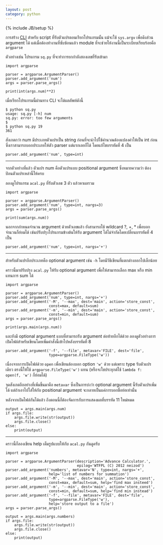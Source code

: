 ```yaml
---
layout: post
category: python
---
```

{% include JB/setup %}

การสร้าง [CLI](http://en.wikipedia.org/wiki/Command-line_interface) สำหรับ script ที่รับตัวแปรตอนเรียกโปรแกรมนั้น แม้จะใช้ `sys.argv` เพื่อดึงส่วน argument ได้ แต่เมื่อต้องทำงานที่ซับซ้อนแล้ว module ที่จะช่วยให้งานนี้เป็นระเบียบเรียบร้อยคือ `argparse`

ตัวอย่างเช่น โปรแกรม `sq.py` ที่จะทำการยกกำลังสองเลขที่รับเข้ามา

    import argparse

    parser = argparse.ArgumentParser()
    parser.add_argument('num')
    args = parser.parse_args()

    print(int(args.num)**2)

เมื่อเรียกโปรแกรมนี้ผ่านทาง CLI จะได้ผลลัพท์ดังนี้

    $ python sq.py
    usage: sq.py [-h] num
    sq.py: error: too few arguments
    $
    $ python sq.py 19
    361

สังเกตกว่า num มีประเภทตัวแปรเป็น string ก่อนที่จะนำไปใช้คำนวณต้องแปลงค่าให้เป็น int ก่อน ซึ่งเราสามารถบอกประเภทให้ตัว parser แต่แรกเลยก็ได้ โดยแก้ไขบรรทัดที่ 4 เป็น

    parser.add_argument('num', type=int)

---

จากตัวอย่างที่แล้ว ตัวแปร num คือตัวแปรแบบ positional argument ซึ่งหมายความว่า ต้องป้อนตัวแปรเหล่านี้ให้ครบ

ลองดูโปรแกรม `acal.py` ที่รับตัวเลข 3 ตัว แล้วหาผลรวม

    import argparse

    parser = argparse.ArgumentParser()
    parser.add_argument('num', type=int, nargs=3)
    args = parser.parse_args()

    print(sum(args.num))

นอกจากกำหนดจำนวน argument ด้วยตัวเลขแล้ว ยังสามารถใช้ wildcard ?, +, * เพื่อบอกจำนวนก็ย่อมได้ เช่นปรับปรุงโปรแกรมข้างต้นให้รับ argument ได้ไม่จำกัดโดยเปลี่ยนบรรทัดที่ 4 เป็น

    parser.add_argument('num', type=int, nargs='+')

---

สำหรับตัวแปรอีกประเภทคือ optional argument เช่น `-h` โดยมีวิธีเขียนที่แตกต่างออกไปเล็กน้อย

คราวนี้มาปรับปรุง `acal.py` ให้รับ optional argument เพื่อให้สามารถเลือก max หรือ min แทนการ sum ได้

    import argparse

    parser = argparse.ArgumentParser()
    parser.add_argument('num', type=int, nargs='+')
    parser.add_argument('-M', '--max', dest='main', action='store_const',
                        const=max, default=sum)
    parser.add_argument('-m', '--min', dest='main', action='store_const',
                        const=min, default=sum)
    args = parser.parse_args()

    print(args.main(args.num))

และยังมี optional argument แบบที่สามารถรับ argument ต่อท้ายอีกได้ด้วย ลองดูตัวอย่างการเปิดไฟล์สำหรับเขียนโดยเพิ่มคำสั่งนี้เข้าไปหลังบรรทัดที่ 8

    parser.add_argument('-f', '--file', metavar='FILE', dest='file',
                        type=argparse.FileType('w'))

เนื่องจากการเปิดไฟล์ด้วย `open` เพื่อเขียนต้องบอก option `'w'` ด้วย แต่เพราะ type รับตัวแปรเดียว ตรงนี้ให้ใช้ `argparse.FileType('w')` แทน (หรือจะใชประยุกต์ใช้ `lambda f: open(f, 'w')` ก็ย่อมได้)

จุดสังเกตอีกอย่างที่เพิ่มขึ้นมาคือ `metavar` ซึ่งเป็นการบ่งว่า optional argument นี้รับตัวแปรเพิ่มได้ แต่ถ้าเอาไปใส่ให้กับ positional argument จะกลายเป็นแค่การบอกชื่อย่อเท่านั้น

หลังจากเปิดไฟล์กันได้แล้ว ถึงตอนนี้ก็ต้องจัดการกับการแสดงผลที่บรรทัด 11 ใหม่หมด

    output = args.main(args.num)
    if args.file:
        args.file.write(str(output))
        args.file.close()
    else:
        print(output)

---

คราวนี้ก็ลองเขียน help เต็มรูปแบบให้กับ `acal.py` กันดูครับ

    import argparse

    parser = argparse.ArgumentParser(description='Advance Calculator.',
                                     epilog='WTFPL (C) 2012 neizod')
    parser.add_argument('numbers', metavar='N', type=int, nargs='+',
                        help='list of numbers for summation')
    parser.add_argument('-M', '--max', dest='main', action='store_const',
                        const=max, default=sum, help='find max insteed')
    parser.add_argument('-m', '--min', dest='main', action='store_const',
                        const=min, default=sum, help='find min instead')
    parser.add_argument('-f', '--file', metavar='FILE', dest='file',
                        type=argparse.FileType('w'),
                        help='store output to a file')
    args = parser.parse_args()

    output = args.main(args.numbers)
    if args.file:
        args.file.write(str(output))
        args.file.close()
    else:
        print(output)
